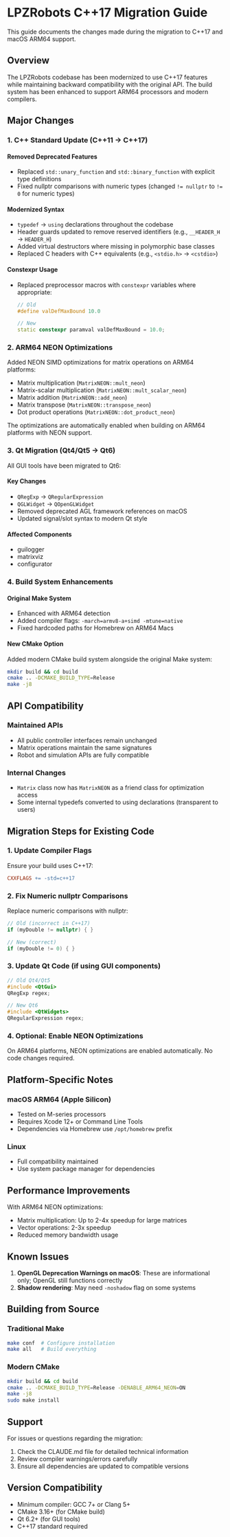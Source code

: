 # LPZRobots C++17 Migration Guide

This guide documents the changes made during the migration to C++17 and macOS ARM64 support.

## Overview

The LPZRobots codebase has been modernized to use C++17 features while maintaining backward compatibility with the original API. The build system has been enhanced to support ARM64 processors and modern compilers.

## Major Changes

### 1. C++ Standard Update (C++11 → C++17)

#### Removed Deprecated Features
- Replaced `std::unary_function` and `std::binary_function` with explicit type definitions
- Fixed nullptr comparisons with numeric types (changed `!= nullptr` to `!= 0` for numeric types)

#### Modernized Syntax
- `typedef` → `using` declarations throughout the codebase
- Header guards updated to remove reserved identifiers (e.g., `__HEADER_H` → `HEADER_H`)
- Added virtual destructors where missing in polymorphic base classes
- Replaced C headers with C++ equivalents (e.g., `<stdio.h>` → `<cstdio>`)

#### Constexpr Usage
- Replaced preprocessor macros with `constexpr` variables where appropriate:
  ```cpp
  // Old
  #define valDefMaxBound 10.0
  
  // New
  static constexpr paramval valDefMaxBound = 10.0;
  ```

### 2. ARM64 NEON Optimizations

Added NEON SIMD optimizations for matrix operations on ARM64 platforms:

- Matrix multiplication (`MatrixNEON::mult_neon`)
- Matrix-scalar multiplication (`MatrixNEON::mult_scalar_neon`)
- Matrix addition (`MatrixNEON::add_neon`)
- Matrix transpose (`MatrixNEON::transpose_neon`)
- Dot product operations (`MatrixNEON::dot_product_neon`)

The optimizations are automatically enabled when building on ARM64 platforms with NEON support.

### 3. Qt Migration (Qt4/Qt5 → Qt6)

All GUI tools have been migrated to Qt6:

#### Key Changes
- `QRegExp` → `QRegularExpression`
- `QGLWidget` → `QOpenGLWidget`
- Removed deprecated AGL framework references on macOS
- Updated signal/slot syntax to modern Qt style

#### Affected Components
- guilogger
- matrixviz  
- configurator

### 4. Build System Enhancements

#### Original Make System
- Enhanced with ARM64 detection
- Added compiler flags: `-march=armv8-a+simd -mtune=native`
- Fixed hardcoded paths for Homebrew on ARM64 Macs

#### New CMake Option
Added modern CMake build system alongside the original Make system:
```bash
mkdir build && cd build
cmake .. -DCMAKE_BUILD_TYPE=Release
make -j8
```

## API Compatibility

### Maintained APIs
- All public controller interfaces remain unchanged
- Matrix operations maintain the same signatures
- Robot and simulation APIs are fully compatible

### Internal Changes
- `Matrix` class now has `MatrixNEON` as a friend class for optimization access
- Some internal typedefs converted to using declarations (transparent to users)

## Migration Steps for Existing Code

### 1. Update Compiler Flags
Ensure your build uses C++17:
```makefile
CXXFLAGS += -std=c++17
```

### 2. Fix Numeric nullptr Comparisons
Replace numeric comparisons with nullptr:
```cpp
// Old (incorrect in C++17)
if (myDouble != nullptr) { }

// New (correct)
if (myDouble != 0) { }
```

### 3. Update Qt Code (if using GUI components)
```cpp
// Old Qt4/Qt5
#include <QtGui>
QRegExp regex;

// New Qt6
#include <QtWidgets>
QRegularExpression regex;
```

### 4. Optional: Enable NEON Optimizations
On ARM64 platforms, NEON optimizations are enabled automatically. No code changes required.

## Platform-Specific Notes

### macOS ARM64 (Apple Silicon)
- Tested on M-series processors
- Requires Xcode 12+ or Command Line Tools
- Dependencies via Homebrew use `/opt/homebrew` prefix

### Linux
- Full compatibility maintained
- Use system package manager for dependencies

## Performance Improvements

With ARM64 NEON optimizations:
- Matrix multiplication: Up to 2-4x speedup for large matrices
- Vector operations: 2-3x speedup
- Reduced memory bandwidth usage

## Known Issues

1. **OpenGL Deprecation Warnings on macOS**: These are informational only; OpenGL still functions correctly
2. **Shadow rendering**: May need `-noshadow` flag on some systems

## Building from Source

### Traditional Make
```bash
make conf  # Configure installation
make all   # Build everything
```

### Modern CMake
```bash
mkdir build && cd build
cmake .. -DCMAKE_BUILD_TYPE=Release -DENABLE_ARM64_NEON=ON
make -j8
sudo make install
```

## Support

For issues or questions regarding the migration:
1. Check the CLAUDE.md file for detailed technical information
2. Review compiler warnings/errors carefully
3. Ensure all dependencies are updated to compatible versions

## Version Compatibility

- Minimum compiler: GCC 7+ or Clang 5+
- CMake 3.16+ (for CMake build)
- Qt 6.2+ (for GUI tools)
- C++17 standard required